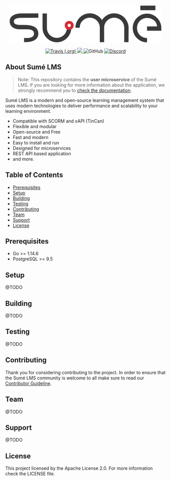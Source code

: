 <p align="center">
  <img src=".github/sumelms.png" />
</p>

<p align="center">
  <a href="https://travis-ci.org/sumelms/microservice-user">
    <img alt="Travis (.org)" src="https://travis-ci.org/sumelms/microservice-user.svg?branch=main">
  </a>  
  <a href="https://codecov.io/gh/sumelms/microservice-user">
    <img src="https://codecov.io/gh/sumelms/backend/microservice-user/main/graph/badge.svg?token=8E92BS3SR9" />
  </a>
  <img alt="GitHub" src="https://img.shields.io/github/license/sumelms/microservice-user">
  <a href="https://discord.gg/Yh9q9cd">
    <img alt="Discord" src="https://img.shields.io/discord/726500188021063682">
  </a>
</p>

## About Sumé LMS

> Note: This repository contains the **user microservice** of the Sumé LMS. If you are looking for more information about the application, we strongly recommend you to [check the documentation](https://www.sumelms.com/docs).

Sumé LMS is a modern and open-source learning management system that uses modern technologies to deliver performance and scalability to your learning environment.

  * Compatible with SCORM and xAPI (TinCan)
  * Flexible and modular
  * Open-source and Free
  * Fast and modern
  * Easy to install and run
  * Designed for microservices
  * REST API based application
  * and more.


## Table of Contents

- [Prerequisites](#prerequisites)
- [Setup](#setup)
- [Building](#building)
- [Testing](#testing)
- [Contributing](#contributing)
- [Team](#team)
- [Support](#support)
- [License](#license)

## Prerequisites

- Go >= 1.14.6
- PostgreSQL >= 9.5

## Setup

@TODO

## Building

@TODO

## Testing

@TODO

## Contributing

Thank you for considering contributing to the project. In order to ensure that the Sumé LMS community is welcome to all make sure to read our [Contributor Guideline](https://www.sumelms.com/docs/contributing).

## Team

@TODO

## Support

@TODO

## License

This project licensed by the Apache License 2.0. For more information check the LICENSE file.

